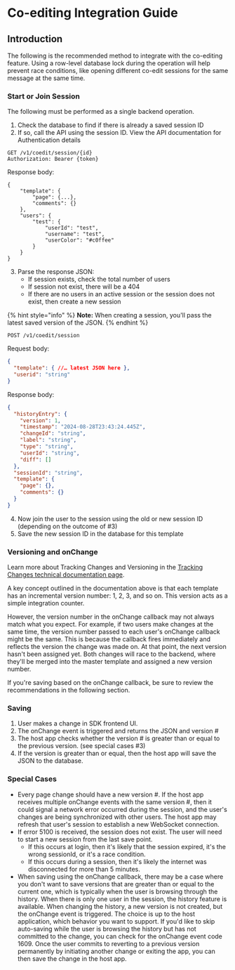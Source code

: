 # Co-editing Integration Guide

## Introduction

The following is the recommended method to integrate with the co-editing feature. Using a row-level database lock during the operation will help prevent race conditions, like opening different co-edit sessions for the same message at the same time.

### Start or Join Session

The following must be performed as a single backend operation.

1. Check the database to find if there is already a saved session ID
2. If so, call the API using the session ID. View the API documentation for Authentication details

```http
GET /v1/coedit/session/{id}
Authorization: Bearer {token}
```

Response body:

```
{
    "template": {
        "page": {...},
        "comments": {}
    },
    "users": {
        "test": {
            "userId": "test",
            "username": "test",
            "userColor": "#c0ffee"
        }
    }
}
```

3. Parse the response JSON:
   * If session exists, check the total number of users
   * If session not exist, there will be a 404
   * If there are no users in an active session or the session does not exist, then create a new session

{% hint style="info" %}
**Note:** When creating a session, you'll pass the latest saved version of the JSON.
{% endhint %}

```http
POST /v1/coedit/session
```

Request body:

```json
{
  "template": { //… latest JSON here },
  "userid": "string"
}
```

Response body:

```json
{
  "historyEntry": {
    "version": 1,
    "timestamp": "2024-08-28T23:43:24.445Z",
    "changeId": "string",
    "label": "string",
    "type": "string",
    "userId": "string",
    "diff": []
  },
  "sessionId": "string",
  "template": {
    "page": {},
    "comments": {}
  }
}
```

4. Now join the user to the session using the old or new session ID (depending on the outcome of #3)
5. Save the new session ID in the database for this template

### Versioning and onChange

Learn more about Tracking Changes and Versioning in the [Tracking Changes technical documentation page](../../getting-started/tracking-message-changes.md).

A key concept outlined in the documentation above is that each template has an incremental version number: 1, 2, 3, and so on. This version acts as a simple integration counter.

However, the version number in the onChange callback may not always match what you expect. For example, if two users make changes at the same time, the version number passed to each user's onChange callback might be the same. This is because the callback fires immediately and reflects the version the change was made on. At that point, the next version hasn't been assigned yet. Both changes will race to the backend, where they'll be merged into the master template and assigned a new version number.

If you're saving based on the onChange callback, be sure to review the recommendations in the following section.

### Saving

1. User makes a change in SDK frontend UI.
2. The onChange event is triggered and returns the JSON and version #
3. The host app checks whether the version # is greater than or equal to the previous version. (see special cases #3)
4. If the version is greater than or equal, then the host app will save the JSON to the database.

### Special Cases

* Every page change should have a new version #. If the host app receives multiple onChange events with the same version #, then it could signal a network error occurred during the session, and the user's changes are being synchronized with other users. The host app may refresh that user's session to establish a new WebSocket connection.
* If error 5100 is received, the session does not exist. The user will need to start a new session from the last save point.
  * If this occurs at login, then it's likely that the session expired, it's the wrong sessionId, or it's a race condition.
  * If this occurs during a session, then it's likely the internet was disconnected for more than 5 minutes.
* When saving using the onChange callback, there may be a case where you don't want to save versions that are greater than or equal to the current one, which is typically when the user is browsing through the history. When there is only one user in the session, the history feature is available. When changing the history, a new version is not created, but the onChange event is triggered. The choice is up to the host application, which behavior you want to support. If you'd like to skip auto-saving while the user is browsing the history but has not committed to the change, you can check for the onChange event code 1609. Once the user commits to reverting to a previous version permanently by initiating another change or exiting the app, you can then save the change in the host app.
